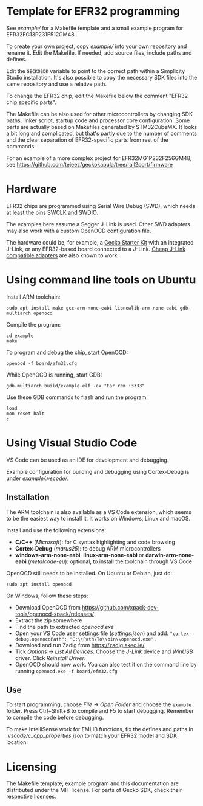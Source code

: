 # Template for EFR32 programming

See *example/* for a Makefile template and a small example program
for EFR32FG13P231F512GM48.

To create your own project, copy *example/* into your own repository
and rename it. Edit the Makefile.
If needed, add source files, include paths and defines.

Edit the `GECKOSDK` variable to point to the correct path within
a Simplicity Studio installation. It's also possible to copy the
necessary SDK files into the same repository and use a relative path.

To change the EFR32 chip, edit the Makefile below the comment
"EFR32 chip specific parts".

The Makefile can be also used for other microcontrollers by changing
SDK paths, linker script, startup code and processor core configuration.
Some parts are actually based on Makefiles generated by STM32CubeMX.
It looks a bit long and complicated, but that's partly due to the
number of comments and the clear separation of EFR32-specific parts
from rest of the commands.

For an example of a more complex project for EFR32MG1P232F256GM48, see
https://github.com/tejeez/geckokapula/tree/rail2port/firmware


# Hardware

EFR32 chips are programmed using Serial Wire Debug (SWD),
which needs at least the pins SWCLK and SWDIO.

The examples here assume a Segger J-Link is used. Other SWD adapters
may also work with a custom OpenOCD configuration file.

The hardware could be, for example, a
[Gecko Starter Kit](https://www.silabs.com/products/development-tools/wireless/mesh-networking/mighty-gecko-starter-kit)
with an integrated J-Link,
or any EFR32-based board connected to a J-Link.
[Cheap J-Link compatible adapters](https://www.ebay.com/itm/1PCS-Jlink-for-SWD-Jlink-3-Wire-for-STM32-on-SWD-Debug-NEW/152246311385)
are also known to work.


# Using command line tools on Ubuntu

Install ARM toolchain:

    sudo apt install make gcc-arm-none-eabi libnewlib-arm-none-eabi gdb-multiarch openocd

Compile the program:

    cd example
    make

To program and debug the chip, start OpenOCD:

    openocd -f board/efm32.cfg

While OpenOCD is running, start GDB:

    gdb-multiarch build/example.elf -ex "tar rem :3333"

Use these GDB commands to flash and run the program:

    load
    mon reset halt
    c


# Using Visual Studio Code

VS Code can be used as an IDE for development and debugging.

Example configuration for building and debugging using
Cortex-Debug is under *example/.vscode/*.

## Installation

The ARM toolchain is also available as a VS Code extension,
which seems to be the easiest way to install it.
It works on Windows, Linux and macOS.

Install and use the following extensions:

* **C/C++** (*Microsoft*): for C syntax highlighting and code browsing
* **Cortex-Debug** (*marus25*): to debug ARM microcontrollers
* **windows-arm-none-eabi**, **linux-arm-none-eabi** or **darwin-arm-none-eabi**
  (*metalcode-eu*): optional, to install the toolchain through VS Code

OpenOCD still needs to be installed. On Ubuntu or Debian, just do:

    sudo apt install openocd

On Windows, follow these steps:

* Download OpenOCD from https://github.com/xpack-dev-tools/openocd-xpack/releases/
* Extract the zip somewhere
* Find the path to extracted *openocd.exe*
* Open your VS Code user settings file (*settings.json*) and add: `"cortex-debug.openocdPath": "C:\\Path\To\\bin\\openocd.exe",`
* Download and run Zadig from https://zadig.akeo.ie/
* Tick *Options -> List All Devices*. Choose the *J-Link* device and *WinUSB* driver. Click *Reinstall Driver*.
* OpenOCD should now work. You can also test it on the command line by running `openocd.exe -f board/efm32.cfg`

## Use

To start programming, choose *File -> Open Folder*
and choose the `example` folder.
Press Ctrl+Shift+B to compile and F5 to start debugging.
Remember to compile the code before debugging.

To make IntelliSense work for EMLIB functions, fix the defines and paths in
*.vscode/c_cpp_properties.json* to match your EFR32 model and SDK location.


# Licensing

The Makefile template, example program and this documentation
are distributed under the MIT license.
For parts of Gecko SDK, check their respective licenses.
